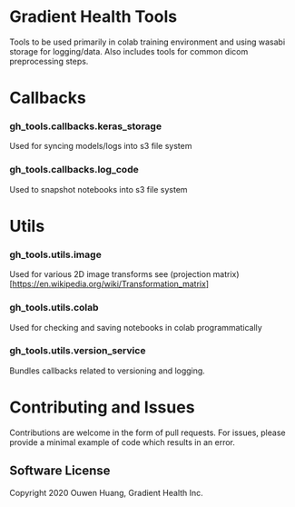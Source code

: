 # Gradient Health Tools

Tools to be used primarily in colab training environment and using wasabi storage for logging/data.
Also includes tools for common dicom preprocessing steps.

# Callbacks

### gh_tools.callbacks.keras_storage
Used for syncing models/logs into s3 file system

### gh_tools.callbacks.log_code
Used to snapshot notebooks into s3 file system

# Utils

### gh_tools.utils.image
Used for various 2D image transforms see (projection matrix)[https://en.wikipedia.org/wiki/Transformation_matrix]

### gh_tools.utils.colab
Used for checking and saving notebooks in colab programmatically

### gh_tools.utils.version_service
Bundles callbacks related to versioning and logging.

# Contributing and Issues
Contributions are welcome in the form of pull requests.
For issues, please provide a minimal example of code which results in an error.
 
## Software License
Copyright 2020 Ouwen Huang, Gradient Health Inc.
